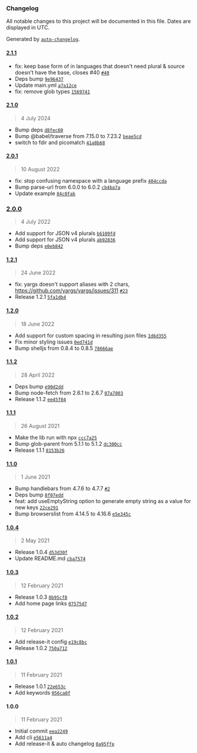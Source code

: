 ### Changelog

All notable changes to this project will be documented in this file. Dates are displayed in UTC.

Generated by [`auto-changelog`](https://github.com/CookPete/auto-changelog).

#### [2.1.1](https://github.com/felixmosh/i18next-locales-sync/compare/2.1.0...2.1.1)

- fix: keep base form of in languages that doesn't need plural & source doesn't have the base, closes #40 [`#40`](https://github.com/felixmosh/i18next-locales-sync/issues/40)
- Deps bump [`9e96437`](https://github.com/felixmosh/i18next-locales-sync/commit/9e964378f8bb27b31c3b066e7331dd612404d964)
- Update main.yml [`a7a12ce`](https://github.com/felixmosh/i18next-locales-sync/commit/a7a12cee5a24f807a6abcf707b93a50ae79c3f4c)
- fix: remove glob types [`1569741`](https://github.com/felixmosh/i18next-locales-sync/commit/1569741bdcd03d6ab680010e89b89247a77e33d3)

#### [2.1.0](https://github.com/felixmosh/i18next-locales-sync/compare/2.0.1...2.1.0)

> 4 July 2024

- Bump deps [`d8fec60`](https://github.com/felixmosh/i18next-locales-sync/commit/d8fec6062468145fc2679e821858f444c725a290)
- Bump @babel/traverse from 7.15.0 to 7.23.2 [`beae5cd`](https://github.com/felixmosh/i18next-locales-sync/commit/beae5cd48c324c0e5bb928a11294997cf58b536f)
- switch to fdir and picomatch [`41a8b68`](https://github.com/felixmosh/i18next-locales-sync/commit/41a8b686812f3c30f49ae7b49999ffa07ac1649a)

#### [2.0.1](https://github.com/felixmosh/i18next-locales-sync/compare/2.0.0...2.0.1)

> 10 August 2022

- fix: stop confusing namespace with a language prefix [`404ccda`](https://github.com/felixmosh/i18next-locales-sync/commit/404ccdad5174f5630108df478b7fb4656de880bf)
- Bump parse-url from 6.0.0 to 6.0.2 [`cb4ba7a`](https://github.com/felixmosh/i18next-locales-sync/commit/cb4ba7ac7984f04c6359da80adfc31b94c0a1119)
- Update example [`84c0fab`](https://github.com/felixmosh/i18next-locales-sync/commit/84c0fabf7ef67626984b1cb9a9fdfd7e46e1292d)

### [2.0.0](https://github.com/felixmosh/i18next-locales-sync/compare/1.2.1...2.0.0)

> 4 July 2022

- Add support for JSON v4 plurals [`b6109fd`](https://github.com/felixmosh/i18next-locales-sync/commit/b6109fd3ed5c82293d693e37186a67532173e6e5)
- Add support for JSON v4 plurals [`ab92836`](https://github.com/felixmosh/i18next-locales-sync/commit/ab928369e6e048f9c58efbbfe6746a3c6836e662)
- Bump deps [`e0eb842`](https://github.com/felixmosh/i18next-locales-sync/commit/e0eb842e0aad6011e373240c4c2891dbb032079e)

#### [1.2.1](https://github.com/felixmosh/i18next-locales-sync/compare/1.2.0...1.2.1)

> 24 June 2022

- fix: yargs doesn't support aliases with 2 chars, https://github.com/yargs/yargs/issues/311 [`#23`](https://github.com/felixmosh/i18next-locales-sync/issues/23)
- Release 1.2.1 [`5fa1db4`](https://github.com/felixmosh/i18next-locales-sync/commit/5fa1db42f8b6141d566a32d278fce3fd6b2cfc87)

#### [1.2.0](https://github.com/felixmosh/i18next-locales-sync/compare/1.1.2...1.2.0)

> 18 June 2022

- Add support for custom spacing in resulting json files [`1d6d355`](https://github.com/felixmosh/i18next-locales-sync/commit/1d6d355097ac8eaa4a987dfe4393738412c0c762)
- Fix minor styling issues [`0ed741d`](https://github.com/felixmosh/i18next-locales-sync/commit/0ed741dbc3f5aa9540041c87c131392f6354cd56)
- Bump shelljs from 0.8.4 to 0.8.5 [`78666ae`](https://github.com/felixmosh/i18next-locales-sync/commit/78666ae6452482c58e42c4155e0bc220c32c4a58)

#### [1.1.2](https://github.com/felixmosh/i18next-locales-sync/compare/1.1.1...1.1.2)

> 28 April 2022

- Deps bump [`e90d2dd`](https://github.com/felixmosh/i18next-locales-sync/commit/e90d2dd4e0f6ce847fbffc05491db1fee321e6e8)
- Bump node-fetch from 2.6.1 to 2.6.7 [`07a7003`](https://github.com/felixmosh/i18next-locales-sync/commit/07a70032b4fe85732b04733069f85397c87f80c0)
- Release 1.1.2 [`ee45f84`](https://github.com/felixmosh/i18next-locales-sync/commit/ee45f84df826a8f5d62cf613f9d1b1ab8a73764c)

#### [1.1.1](https://github.com/felixmosh/i18next-locales-sync/compare/1.1.0...1.1.1)

> 26 August 2021

- Make the lib run with npx [`ccc7a25`](https://github.com/felixmosh/i18next-locales-sync/commit/ccc7a25ab0b0f097aa0a06470b5413e24b2adc69)
- Bump glob-parent from 5.1.1 to 5.1.2 [`dc300cc`](https://github.com/felixmosh/i18next-locales-sync/commit/dc300cc0cdc027d9146c63f78c5b9418fa44285d)
- Release 1.1.1 [`8153b26`](https://github.com/felixmosh/i18next-locales-sync/commit/8153b26cba9f5293e223f638e7d0ddd06144378d)

#### [1.1.0](https://github.com/felixmosh/i18next-locales-sync/compare/1.0.4...1.1.0)

> 1 June 2021

- Bump handlebars from 4.7.6 to 4.7.7 [`#2`](https://github.com/felixmosh/i18next-locales-sync/pull/2)
- Deps bump [`8f07edd`](https://github.com/felixmosh/i18next-locales-sync/commit/8f07eddd378bb0c7b3b17121d490d1f19a6f7dc3)
- feat: add useEmptyString option to generate empty string as a value for new keys [`22ce291`](https://github.com/felixmosh/i18next-locales-sync/commit/22ce2914b4492821d3a99b1155241673e0872e63)
- Bump browserslist from 4.14.5 to 4.16.6 [`e5e345c`](https://github.com/felixmosh/i18next-locales-sync/commit/e5e345ccd74e3b0868e076d28d6c5faad9ca53ae)

#### [1.0.4](https://github.com/felixmosh/i18next-locales-sync/compare/1.0.3...1.0.4)

> 2 May 2021

- Release 1.0.4 [`d53d30f`](https://github.com/felixmosh/i18next-locales-sync/commit/d53d30f54f6ab80d10364a8e6d13f3ad01905094)
- Update README.md [`cba7574`](https://github.com/felixmosh/i18next-locales-sync/commit/cba757403af532e57ff082d16487368f7f653022)

#### [1.0.3](https://github.com/felixmosh/i18next-locales-sync/compare/1.0.2...1.0.3)

> 12 February 2021

- Release 1.0.3 [`8b95cf8`](https://github.com/felixmosh/i18next-locales-sync/commit/8b95cf840673e08616073c3e0e50f29c5ca2423d)
- Add home page links [`07575d7`](https://github.com/felixmosh/i18next-locales-sync/commit/07575d76e5107bf6a905cb9473bf2382423fda57)

#### [1.0.2](https://github.com/felixmosh/i18next-locales-sync/compare/1.0.1...1.0.2)

> 12 February 2021

- Add release-it config [`e19c8bc`](https://github.com/felixmosh/i18next-locales-sync/commit/e19c8bca48a71e941a14e286800ecb6cabcff7a5)
- Release 1.0.2 [`750a712`](https://github.com/felixmosh/i18next-locales-sync/commit/750a712effbfbbc5d7ea11b7c0d88dff14c5e5f6)

#### [1.0.1](https://github.com/felixmosh/i18next-locales-sync/compare/1.0.0...1.0.1)

> 11 February 2021

- Release 1.0.1 [`22e653c`](https://github.com/felixmosh/i18next-locales-sync/commit/22e653c1404c73b47c944a334689a1cb71ce4c85)
- Add keywords [`056ca0f`](https://github.com/felixmosh/i18next-locales-sync/commit/056ca0f3fe3d8dbff54b610d3582be4d6c57f266)

#### 1.0.0

> 11 February 2021

- Initial commit [`eea2249`](https://github.com/felixmosh/i18next-locales-sync/commit/eea224998c4ea862f16f35fd333513f95aeefebb)
- Add cli [`e5611a4`](https://github.com/felixmosh/i18next-locales-sync/commit/e5611a45caee4c56fdbca5c38f7c446f8acdfc14)
- Add release-it & auto changelog [`0a95ffe`](https://github.com/felixmosh/i18next-locales-sync/commit/0a95ffe2fecdba6748e6b19090ff9be8c23c869b)
